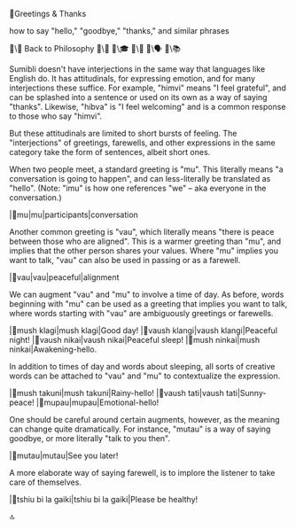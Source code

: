 📛Greetings
& Thanks

how to say \"hello,\"
\"goodbye,\" \"thanks,\"
and similar phrases

🔗\🧠 Back to Philosophy
🔗\🚀
🔗\🎓
🔗\🌳
🔗\🗣️
🔗\📚

Sumibli doesn't have interjections in the same way that languages like English do. It has attitudinals, for expressing emotion, and for many interjections these suffice. For example, "himvi" means "I feel grateful", and can be splashed into a sentence or used on its own as a way of saying "thanks". Likewise, "hibva" is "I feel welcoming" and is a common response to those who say "himvi".

But these attitudinals are limited to short bursts of feeling. The "interjections" of greetings, farewells, and other expressions in the same category take the form of sentences, albeit short ones.

When two people meet, a standard greeting is "mu". This literally means "a conversation is going to happen", and can less-literally be translated as "hello". (Note: "imu" is how one references "we" – aka everyone in the conversation.)

|🎏mu|mu|participants|conversation

Another common greeting is "vau", which literally means "there is peace between those who are aligned". This is a warmer greeting than "mu", and implies that the other person shares your values. Where "mu" implies you want to talk, "vau" can also be used in passing or as a farewell.

|🎏vau|vau|peaceful|alignment

We can augment "vau" and "mu" to involve a time of day. As before, words beginning with "mu" can be used as a greeting that implies you want to talk, where words starting with "vau" are ambiguously greetings or farewells.

|🎏mush klagi|mush klagi|Good day!
|🎏vaush klangi|vaush klangi|Peaceful night!
|🎏vaush nikai|vaush nikai|Peaceful sleep!
|🎏mush ninkai|mush ninkai|Awakening-hello.

In addition to times of day and words about sleeping, all sorts of creative words can be attached to "vau" and "mu" to contextualize the expression.

|🎏mush takuni|mush takuni|Rainy-hello!
|🎏vaush tati|vaush tati|Sunny-peace!
|🎏mupau|mupau|Emotional-hello!

One should be careful around certain augments, however, as the meaning can change quite dramatically. For instance, "mutau" is a way of saying goodbye, or more literally "talk to you then".

|🎏mutau|mutau|See you later!

A more elaborate way of saying farewell, is to implore the listener to take care of themselves.

|🎏tshiu bi la gaiki|tshiu bi la gaiki|Please be healthy!

🔝
